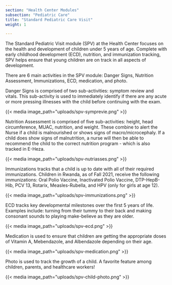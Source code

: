 ```yaml
---
section: "Health Center Modules"
subsection: "Pediatric Care"
title: "Standard Pediatric Care Visit"
weight: 1

---
```

The Standard Pediatric Visit module (SPV) at the Health Center focuses on the health and development of children under 5 years of age. Complete with early childhood development (ECD), nutrition, and immunization tracking, SPV helps ensure that young children are on track in all aspects of development.

There are 6 main activities in the SPV module: Danger Signs, Nutrition Assessment, Immunizations, ECD, medication, and photo.

Danger Signs is comprised of two sub-activities: symptom review and vitals. This sub-activity is used to immediately identify if there are any acute or more pressing illnesses with the child before continuing with the exam.

{{< media image_path="uploads/spv-symprevie.png" >}}

Nutrition Assessment is comprised of five sub-activities: height, head circumference, MUAC, nutrition, and weight. These combine to alert the Nurse if a child is malnourished or shows signs of macro/microcephaly. If a child does show signs of malnutrition, a nurse will then be able to recommend the child to the correct nutrition program - which is also tracked in E-Heza.

{{< media image_path="uploads/spv-nutriasses.png" >}}

Immunizations tracks that a child is up to date with all of their required immunizations. Children in Rwanda, as of Fall 2021, receive the following immunizations: Oral Polio Vaccine, Inactivated Polio Vaccine, DTP-HepB-Hib, PCV 13, Rotarix, Measles-Rubella, and HPV (only for girls at age 12).

{{< media image_path="uploads/spv-immunizations.png" >}}

ECD tracks key developmental milestones over the first 5 years of life. Examples include: turning from their tummy to their back and making consonant sounds to playing make-believe as they are older.

{{< media image_path="uploads/spv-ecd.png" >}}

Medication is used to ensure that children are getting the appropriate doses of Vitamin A, Mebendazole, and Albendazole depending on their age.

{{< media image_path="uploads/spv-medication.png" >}}

Photo is used to track the growth of a child. A favorite feature among children, parents, and healthcare workers!

{{< media image_path="uploads/spv-child-photo.png" >}}
